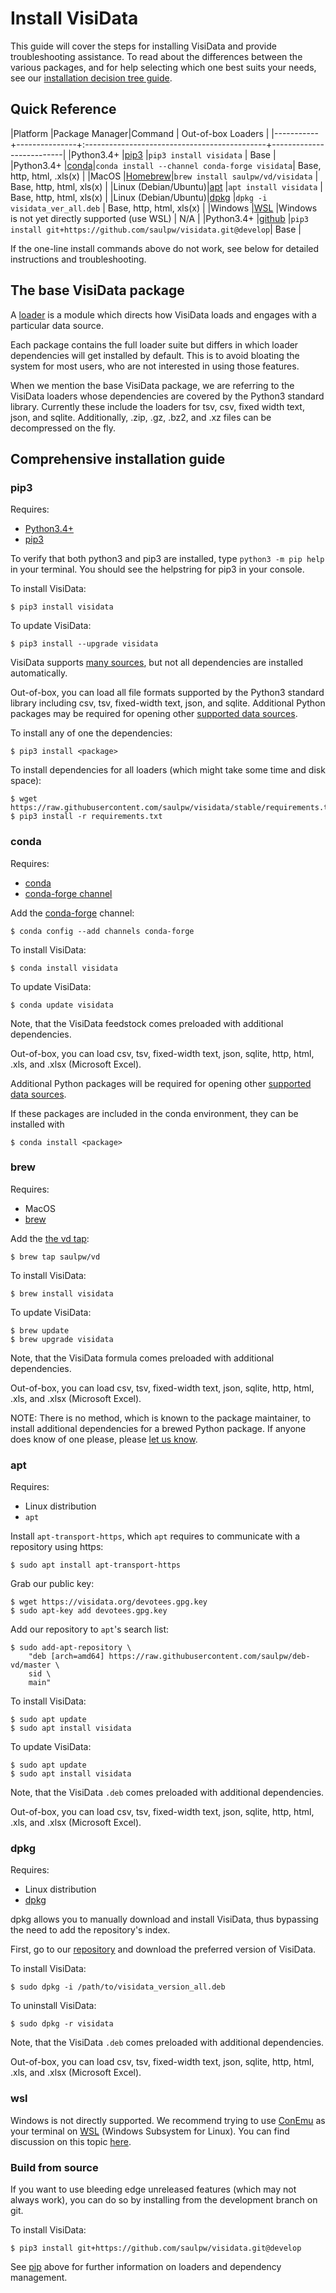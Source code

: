 # Install VisiData

This guide will cover the steps for installing VisiData and provide troubleshooting assistance. To read about the differences between the various packages, and for help selecting which one best suits your needs, see our [installation decision tree guide](/topics/install).


## Quick Reference

|Platform   |Package Manager|Command                                       | Out-of-box Loaders       |
|-----------+---------------+:---------------------------------------------+--------------------------|
|Python3.4+ |[pip3](#pip3)   |`pip3 install visidata`                       | Base                     |
|Python3.4+ |[conda](#conda)|`conda install --channel conda-forge visidata`| Base, http, html, .xls(x) |
|MacOS      |[Homebrew](#brew)|`brew install saulpw/vd/visidata`           | Base, http, html, xls(x)  |
|Linux (Debian/Ubuntu)|[apt](#apt)      |`apt install visidata`            | Base, http, html, xls(x)  |
|Linux (Debian/Ubuntu)|[dpkg](#dpkg)      |`dpkg -i visidata_ver_all.deb` | Base, http, html, xls(x)   |
|Windows    |[WSL](#wsl)    |Windows is not yet directly supported (use WSL)   | N/A |
|Python3.4+ |[github](#git) |`pip3 install git+https://github.com/saulpw/visidata.git@develop`| Base |

If the one-line install commands above do not work, see below for detailed instructions and troubleshooting.

## The base VisiData package

A [loader](/docs/loaders/) is a module which directs how VisiData loads and engages with a particular data source. 

Each package contains the full loader suite but differs in which loader dependencies will get installed by default. This is to avoid bloating the system for most users, who are not interested in using those features.

When we mention the base VisiData package, we are referring to the VisiData loaders whose dependencies are covered by the Python3 standard library. Currently these include the loaders for tsv, csv, fixed width text, json, and sqlite. Additionally, .zip, .gz, .bz2, and .xz files can be decompressed on the fly.

## Comprehensive installation guide

### pip3

Requires:

* [Python3.4+](https://www.python.org/downloads/)
* [pip3](https://stackoverflow.com/questions/6587507/how-to-install-pip-with-python-3)

To verify that both python3 and pip3 are installed, type `python3 -m pip help` in your terminal. You should see the helpstring for pip3 in your console.

To install VisiData:

~~~
$ pip3 install visidata
~~~

To update VisiData:

~~~
$ pip3 install --upgrade visidata
~~~

VisiData supports [many sources](http://visidata.org/man/#loaders), but not all dependencies are installed automatically.

Out-of-box, you can load all file formats supported by the Python3 standard library including csv, tsv, fixed-width text, json, and sqlite. Additional Python packages may be required for opening other [supported data sources](https://visidata.org/man/#loaders).

To install any of one the dependencies:

~~~
$ pip3 install <package>
~~~

To install dependencies for all loaders (which might take some time and disk space): 

~~~
$ wget https://raw.githubusercontent.com/saulpw/visidata/stable/requirements.txt
$ pip3 install -r requirements.txt
~~~

### conda

Requires:

* [conda](https://conda.io/docs/user-guide/install/index.html)
* [conda-forge channel](https://conda-forge.org/)

Add the [conda-forge](https://conda-forge.org/) channel:

~~~
$ conda config --add channels conda-forge
~~~

To install VisiData:

~~~
$ conda install visidata
~~~

To update VisiData:

~~~
$ conda update visidata
~~~

Note, that the VisiData feedstock comes preloaded with additional dependencies.

Out-of-box, you can load csv, tsv, fixed-width text, json, sqlite, http, html, .xls, and .xlsx (Microsoft Excel).

Additional Python packages will be required for opening other [supported data sources](https://visidata.org/man/#loaders). 

If these packages are included in the conda environment, they can be installed with

~~~
$ conda install <package>
~~~

### brew

Requires:

* MacOS
* [brew](https://brew.sh/)

Add the [the vd tap](https://github.com/saulpw/homebrew-vd):

~~~
$ brew tap saulpw/vd
~~~

To install VisiData:

~~~
$ brew install visidata
~~~

To update VisiData:

~~~
$ brew update
$ brew upgrade visidata
~~~

Note, that the VisiData formula comes preloaded with additional dependencies.

Out-of-box, you can load csv, tsv, fixed-width text, json, sqlite, http, html, .xls, and .xlsx (Microsoft Excel).

NOTE: There is no method, which is known to the package maintainer, to install additional dependencies for a brewed Python package. If anyone does know of one please, please [let us know](https://github.com/saulpw/homebrew-vd/issues/new).

### apt

Requires:

* Linux distribution
* `apt`

Install `apt-transport-https`, which `apt` requires to communicate with a repository using https:

~~~
$ sudo apt install apt-transport-https
~~~

Grab our public key:

~~~
$ wget https://visidata.org/devotees.gpg.key
$ sudo apt-key add devotees.gpg.key
~~~

Add our repository to `apt`'s search list:

~~~
$ sudo add-apt-repository \
    "deb [arch=amd64] https://raw.githubusercontent.com/saulpw/deb-vd/master \
    sid \
    main"
~~~

To install VisiData:

~~~
$ sudo apt update
$ sudo apt install visidata
~~~

To update VisiData:

~~~
$ sudo apt update
$ sudo apt install visidata
~~~

Note, that the VisiData `.deb` comes preloaded with additional dependencies.

Out-of-box, you can load csv, tsv, fixed-width text, json, sqlite, http, html, .xls, and .xlsx (Microsoft Excel).

### dpkg

Requires:
* Linux distribution
* [dpkg](https://help.ubuntu.com/lts/serverguide/dpkg.html.en)

dpkg allows you to manually download and install VisiData, thus bypassing the need to add the repository's index.

First, go to our [repository](https://github.com/saulpw/deb-vd/tree/master/pool/main/v/visidata) and download the preferred version of VisiData.

To install VisiData:

~~~
$ sudo dpkg -i /path/to/visidata_version_all.deb
~~~

To uninstall VisiData:

~~~
$ sudo dpkg -r visidata
~~~

Note, that the VisiData `.deb` comes preloaded with additional dependencies.

Out-of-box, you can load csv, tsv, fixed-width text, json, sqlite, http, html, .xls, and .xlsx (Microsoft Excel).

### wsl

Windows is not directly supported. We recommend trying to use [ConEmu](https://conemu.github.io/) as your terminal on [WSL](https://docs.microsoft.com/en-us/windows/wsl/install-win10) (Windows Subsystem for Linux).
You can find discussion on this topic [here](https://github.com/saulpw/visidata/issues/117).

### Build from source

If you want to use bleeding edge unreleased features (which may not always work), you can do so by installing from the development branch on git.

To install VisiData:

~~~
$ pip3 install git+https://github.com/saulpw/visidata.git@develop
~~~

See [pip](#pip) above for further information on loaders and dependency management.

